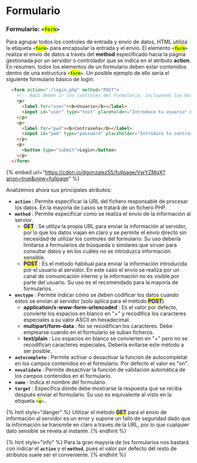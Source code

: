 # Formulario

### Formulario: `<`<mark style="color:green;">`form`</mark>`>`

Para agrupar todos los controles de entrada y envío de datos, HTML utiliza la etiqueta `<`<mark style="color:green;">**`form`**</mark>`>` para encapsular la entrada y el envío. El elemento `<`<mark style="color:green;">**`form`**</mark>`>` realiza el envío de datos a través del **method** especificado hacia la página gestionada por un servidor o controlador que se indica en el atributo **action**. En resumen, todos los elementos de un formulario deben estar contenidos dentro de una estructura `<`<mark style="color:green;">**`form`**</mark>`>`. Un posible ejemplo de ello sería el siguiente formulario básico de login:

```html
  <form action="./login.php" method="POST">
    <!-- Aquí deben ir los controles del formulario, incluyendo los botones de envío -->
    <p>
      <label for="user"><b>Usuario</b></label>
      <input id="user" type="text" placeholder="Introduce tu usuario" name="uname" required>
    </p>
    <p>
      <label for="pwd"><b>Contraseña</b></label>
      <input id="pwd" type="password" placeholder="Introduce tu contraseña" name="password" required>
    </p>
    <p>
      <button type="submit">Login</button>
    </p>
  </form>
```

{% embed url="https://cdpn.io/dgonzalez55/fullpage/VwYZMqX?anon=true&view=fullpage" %}

Analizemos ahora sus principales atributos:

* **`action`** : Permite especificar la URL del fichero responsable de procesar los datos. En la mayoría de casos se tratará de un fichero PHP.
* **`method`** : Permite especificar como se realiza el envío de la información al servior.
  * <mark style="color:blue;">**GET**</mark> : Se utiliza la propia URL para enviar la información al servidor, por lo que los datos viajan en claro y se permite el envío directo sin necesidad de utilizar los controles del formulario. Su uso debería limitarse a formularios de búsqueda o similares que sirvan para consultar datos y en los cuáles no se introduzca información sensible.
  * <mark style="color:blue;">**POST**</mark> : Es el método habitual para enviar la información introducida por el usuario al servidor. En este caso el envío se realiza por un canal de comunicación interno y la información no es visible por parte del usuario. Su uso es el recomendado para la mayoría de formularios.
* **`enctype`** : Permite indicar cómo se deben codificar los datos cuando estos se envían al servidor (solo aplica para el método <mark style="color:blue;">**POST**</mark>)
  * **application/x-www-form-urlencoded** : Es el valor por defecto, convierte los espacios en blanco en "+" y recodifica los caracteres especiales a su valor ASCII en hexadecimal.
  * **multipart/form-data** : No se recodifican los caracteres. Debe emplearse cuando en el formulario se suban ficheros.
  * **text/plain** : Los espacios en blanco se convierten en "+" pero no se recodifican caracteres especiales. Debería evitarse este método a ser posible.
* **`autocomplete`** : Permite activar o desactivar la función de autocompletar en los campos contenidos en el formulario. Por defecto el valor es "on".
* **`novalidate`** : Permite desactivar la función de validación automática de los campos contenidos en el formulario.
* **`name`** : Indica el nombre del formulario.
* **`target`** : Especifica dónde debe mostrarse la respuesta que se reciba después enviar el formulario. Su uso es equivalente al visto en la etiqueta `<`<mark style="color:green;">**`a`**</mark>`>`.

{% hint style="danger" %}
Utilizar el método <mark style="color:blue;">**GET**</mark> para el envío de información al servidor es un error y supone un fallo de seguridad dado que la información se transmite en claro a través de la URL, por lo que cualquier dato sensible se revela al instante.
{% endhint %}

{% hint style="info" %}
Para la gran mayoría de los formularios nos bastará con indicar el **`action`** y el **`method`**, pues el valor por defecto del resto de atributos suele ser el conveniente.
{% endhint %}
